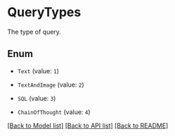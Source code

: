 # QueryTypes

The type of query.

## Enum

* `Text` (value: `1`)

* `TextAndImage` (value: `2`)

* `SQL` (value: `3`)

* `ChainOfThought` (value: `4`)

[[Back to Model list]](../README.md#documentation-for-models) [[Back to API list]](../README.md#documentation-for-api-endpoints) [[Back to README]](../README.md)


